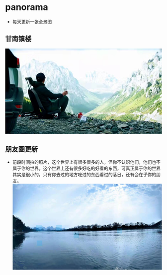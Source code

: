 # panorama

* 每天更新一张全景图
## 甘南镇楼
![甘南](./panorama/gannan.jpg)

## 朋友圈更新
* 前段时间拍的照片，这个世界上有很多很多的人，但你不认识他们，他们也不属于你的世界。这个世界上还有很多好吃的好看的东西，可真正属于你的世界其实是很小的，只有你去过的地方吃过的东西看过的落日，还有会在乎你的朋友。 
![阳光普照](./panorama/puzhao.jpg)